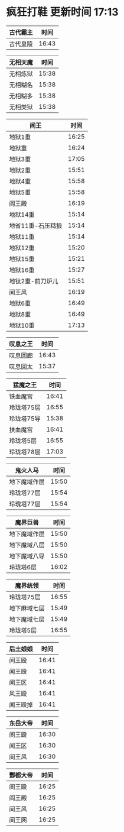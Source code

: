# 疯狂打鞋 更新时间 17:13

| 古代霸主   | 时间    |
|--------|-------|
| 古代皇陵 | 16:43 |

| 无相天魔   | 时间    |
|--------|-------|
| 无相炼狱 | 15:38 |
| 无相糊名 | 15:38 |
| 无相糊多 | 15:38 |
| 无相类狱 | 15:38 |

| 间王   | 时间    |
|--------|-------|
| 地狱1重 | 16:25 |
| 地狱重 | 16:24 |
| 地狱3重 | 17:05 |
| 地狱2重 | 15:51 |
| 地狱4重 | 15:58 |
| 地狱5重 | 15:58 |
| 阎王殿 | 16:19 |
| 地狱14重 | 15:14 |
| 地省11重-石压糙狼 | 15:14 |
| 地狱11重 | 15:14 |
| 地狱12重 | 15:20 |
| 地狱15重 | 15:21 |
| 地狱16重 | 15:27 |
| 地钛2重-前刀炉儿 | 15:51 |
| 间王风 | 16:19 |
| 地狱6重 | 16:49 |
| 地狱8重 | 16:49 |
| 地狱10重 | 17:13 |

| 叹息之王   | 时间    |
|--------|-------|
| 叹息回廊 | 16:43 |
| 叹息回太 | 15:37 |

| 猛魔之王   | 时间    |
|--------|-------|
| 铁血魔宫 | 16:41 |
| 玲珑塔75层 | 16:55 |
| 玲珑塔75导 | 15:38 |
| 扶血魔宫 | 16:41 |
| 玲珑塔5层 | 16:55 |
| 玲珑塔78层 | 17:03 |

| 鬼火人马   | 时间    |
|--------|-------|
| 地下魔域作层 | 15:50 |
| 玲珑塔77层 | 15:54 |
| 玲瑰塔77层 | 15:54 |

| 魔界巨兽   | 时间    |
|--------|-------|
| 地下魔域作层 | 15:50 |
| 地下魔域八层 | 15:50 |
| 地下魔域八导 | 15:50 |
| 玲珑塔6层 | 16:02 |

| 魔界统领   | 时间    |
|--------|-------|
| 玲珑塔75层 | 16:55 |
| 地下麻域七层 | 15:49 |
| 地下魔域七层 | 15:49 |
| 玲珑塔5层 | 16:55 |

| 后土娘娘   | 时间    |
|--------|-------|
| 间王殴 | 16:41 |
| 闻王殴 | 16:41 |
| 闻王区 | 16:41 |
| 风王殴 | 16:41 |
| 闻王殴掉 | 16:41 |

| 东岳大帝   | 时间    |
|--------|-------|
| 间王殴 | 16:30 |
| 闻王区 | 16:30 |
| 间王风 | 16:30 |

| 酆都大帝   | 时间    |
|--------|-------|
| 间王殴 | 16:25 |
| 阎王殿 | 16:25 |
| 间王风 | 16:25 |
| 间王网 | 16:25 |